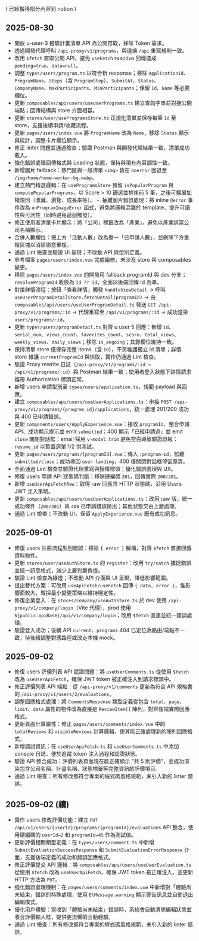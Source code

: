 ( 已經搬移部分內容到 notion )



## 2025-08-30
- 開放 u-user-3 體驗計畫清單 API 為公開存取，移除 Token 需求。
- 透過開發代理呼叫 `/api-proxy/v1/programs`，與遠端 `/api` 重寫規則一致。
- 改用 `$fetch` 直取公開 API，避免 `useFetch` reactive 回傳造成 `pending=true`、`data=null`。
- 調整 `types/users/program.ts` 以符合新 response；移除 `ApplicationId`、`ProgramName`、`Steps`（含 `ProgramStep`）、`SubmitAt`、`Status`、`CompanyName`、`MaxParticipants`、`MinParticipants`；保留 `Id`、`Name` 等必要欄位。
- 更新 `composables/api/users/useUserPrograms.ts` 建立查詢字串並對接公開端點；回傳結構與 store 介面相容。
- 更新 `stores/user/useProgramsStore.ts` 正規化清單並保存每筆 `Id` 至 store，支援後續申請/收藏流程。
- 更新 `pages/users/index.vue` 將 `ProgramName` 改為 `Name`，移除 `Status` 顯示與統計，調整卡片欄位顯示。
- 修正 linter 問題並通過檢查；驗證 Postman 與開發代理結果一致，清單成功載入。
- 強化錯誤處理回傳格式與 Loading 狀態，保持與現有內容調性一致。
- 新增圖片 fallback：熱門區與一般清單 `<img>` 皆在 `onerror` 回退至 `/img/home/home-worker-bg.webp`。
- 建立熱門精選邏輯：在 `useProgramsStore` 預留 `isPopularProgram` 與 `computePopularPrograms`，以 Score > 10 篩選並排序前 5 筆，之後可擴展加權規則（收藏、瀏覽、成長率等）。
-. 抽離圖片錯誤處理：將 inline `@error` 事件改為 `onProgramImageError` 函式，避免將邏輯混雜於 template、提升可讀性與可測性（同時避免遞迴觸發）。
 - 修正使用者清單卡片顯示：將「公司」標籤改為「產業」，避免以產業誤當公司名稱顯示。
 - 合併人數欄位：把上方「活動人數」改為單一「已申請人數」，並刪除下方重複區塊以消除語意重複。
 - 通過 Lint 檢查並驗證 UI 呈現；不改動 API 與型別定義。
 - 參考檔案 `pages/users/index.vue` 完成編修，未涉及 store 與 composables 變更。
 - 移除 `pages/users/index.vue` 的開發用 fallback programId 與 dev 分支；`resolveProgramId` 收斂為 `Id ?? id`，全面以後端回傳 Id 為準。
 - 對接詳情流程：按鈕「查看詳情」觸發 `handleViewDetail` → 呼叫 `useUserProgramDetailStore.fetchDetail(programId)` → 由 `composables/api/users/useUserProgramDetail.ts` 發送 `GET /api-proxy/v1/programs/:id` → 代理重寫至 `/api/v1/programs/:id` → 成功渲染 `users/programs/:id`。
 - 更新 `types/users/programDetail.ts` 對齊 u user 5 回應：新增 `id`、`serial_num`、`views_count`、`favorites_count`、`score`、`total_views`、`weekly_views`、`daily_views`；移除 `is_ongoing`；其餘欄位維持一致。
 - 保持清單 store 僅保存完整 items（含 `Id`），不另維護獨立 id 清單；詳情 store 維護 `currentProgramId` 與快取，實作仍通過 Lint 檢查。
 - 驗證 Proxy rewrite 日誌（`/api-proxy/v1/programs/:id → /api/v1/programs/:id`）與 Postman 結果一致；使用者登入狀態下詳情請求攜帶 Authorization 標頭正常。
 - 新增 users 申請型別至 `types/users/application.ts`，規範 payload 與回應。
 - 建立 `composables/api/users/useUserApplications.ts`：串接 `POST /api-proxy/v1/programs/{program_id}/applications`，統一處理 201/200 成功與 400 已申請錯誤。
 - 更新 `components/users/ApplyExperience.vue`：接收 `programId`、整合申請 API、成功顯示提示並 emit `submitted`；400 顯示「已經申請過」並 emit `close` 關閉對話框；email 採用 `v-model.trim` 避免空白導致驗證誤報；`resume_id` 以暫置選單 1/2 供測試。
 - 更新 `pages/users/programs/[programId].vue`：傳入 `:program-id`，監聽 `submitted/close`；成功導回 `user-landing`，400 僅關閉對話框停留原頁。
 - 全面通過 Lint 檢查並驗證代理重寫與授權標頭；優化錯誤處理與 UX。
 - 修復 users 申請 API 狀態碼判斷：移除硬編碼 `201`，回傳實際 `200/201`。
 - 新增 `useUserApiFetchRaw`：取得 raw 回應含 HTTP 狀態碼，沿用 Users JWT 注入策略。
 - 更新 `composables/api/users/useUserApplications.ts`：改用 raw 版，統一成功條件（`200/201`）與 `400` 已申請錯誤拋出；其他狀態交由上層處理。
 - 通過 Lint 檢查；不改動 UI，保留 `ApplyExperience.vue` 既有成功訊息。

## 2025-09-01
- 修復 users 註冊流程型別錯誤：移除 `{ error }` 解構，對齊 `$fetch` 直接回傳資料物件。
- 更新 `stores/user/useAuthStore.ts` 的 `register`：改用 `try/catch` 捕捉錯誤並統一訊息格式，減少上層判斷負擔。
- 驗證 Lint 檢查為綠燈；不改動 API 介面與 UI 呈現，降低影響範圍。
- 提出替代方案：可改用 `useApiFetch/useFetch` 回傳 `{ data, error }`，惟影響面較大，暫採最小變更策略以維持穩定性。
 - 修復企業登入：在 `stores/company/useAuthStore.ts` 於 dev 使用 `/api-proxy/v1/company/login`（Vite 代理），prod 使用 `${public.apiBase}/api/v1/company/login`；改用 `$fetch` 直連並統一錯誤處理。
 - 驗證登入成功；後續 API `current`、`programs` 404 已定位為路由/端點不一致，待後續調整對應路徑或改走本機 mock。

## 2025-09-02
- 修復 users 評價列表 API 認證問題：將 `useUserComments.ts` 從使用 `$fetch` 改為 `useUserApiFetch`，確保 JWT token 被正確注入到請求標頭中。
- 修正評價列表 API 端點：從 `/api-proxy/v1/comments` 更新為符合 API 規格書的 `/api-proxy/v1/users/2/evaluations`。
- 調整回應格式處理：將 `CommentsResponse` 類型定義從包含 `total`、`page`、`limit`、`data` 屬性的物件改為直接是 `ReviewItem[]` 陣列，對齊後端實際回應格式。
- 更新頁面計算屬性：修正 `pages/users/comments/index.vue` 中的 `totalReviews` 和 `visibleReviews` 計算邏輯，使其能正確處理新的陣列回應格式。
- 新增調試資訊：在 `useUserApiFetch.ts` 和 `useUserComments.ts` 中添加 console 日誌，便於追蹤 token 注入過程和認證狀態。
- 驗證 API 整合成功：評價列表頁面現在能正確顯示 "共 5 則評價"，並成功渲染包含公司名稱、計畫名稱、狀態標籤等完整資訊的評價項目。
- 通過 Lint 檢查：所有修改都符合專案的程式碼風格規範，未引入新的 linter 錯誤。

## 2025-09-02 (續)
- 實作 users 修改評價功能：建立 `PUT /api/v1/users/{userId}/programs/{programId}/evaluations` API 整合，使用硬編碼的 `userId=2` 和 `programId=45` 作為測試值。
- 更新評價相關類型定義：在 `types/users/comment.ts` 中新增 `SubmitEvaluationSuccessResponse` 和 `SubmitEvaluationErrorResponse` 介面，支援後端定義的成功和錯誤回應格式。
- 修正評價提交 API 邏輯：將 `composables/api/users/useUserEvaluation.ts` 從使用 `$fetch` 改為 `useUserApiFetch`，確保 JWT token 被正確注入，並更新 HTTP 方法為 `PUT`。
- 強化錯誤處理機制：在 `pages/users/comments/index.vue` 中新增對「體驗尚未結束」錯誤的特殊處理，使用 `ElMessage.warning` 顯示警告訊息並自動退出編輯模式。
- 優化用戶體驗：當收到「體驗尚未結束」錯誤時，系統會自動清除編輯狀態並收合評價輸入框，提供更流暢的互動體驗。
- 通過 Lint 檢查：所有修改都符合專案的程式碼風格規範，未引入新的 linter 錯誤。